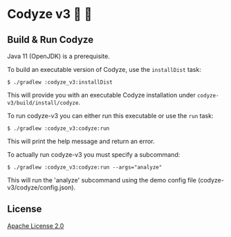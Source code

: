 # Codyze v3 :mag_right: :rocket: 

## Build & Run Codyze
Java 11 (OpenJDK) is a prerequisite.

To build an executable version of Codyze, use the `installDist` task:

```shell
$ ./gradlew :codyze_v3:installDist
```
This will provide you with an executable Codyze installation under `codyze-v3/build/install/codyze`.

To run codyze-v3 you can either run this executable or use the `run` task:
```shell
$ ./gradlew :codyze_v3:codyze:run
```
This will print the help message and return an error.

To actually run codyze-v3 you must specify a subcommand:
```shell
$ ./gradlew :codyze_v3:codyze:run --args="analyze"
```
This will run the 'analyze' subcommand using the demo config file (codyze-v3/codyze/config.json).

## License

[Apache License 2.0](https://github.com/Fraunhofer-AISEC/codyze/blob/master/LICENSE)
